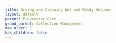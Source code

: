 ```yaml
---
title: Drying and Cleaning Wet and Moldy Volumes
layout: default
parent: Preventive Care
grand_parent: Collection Management
nav_order: 1
has_children: false
---
```


